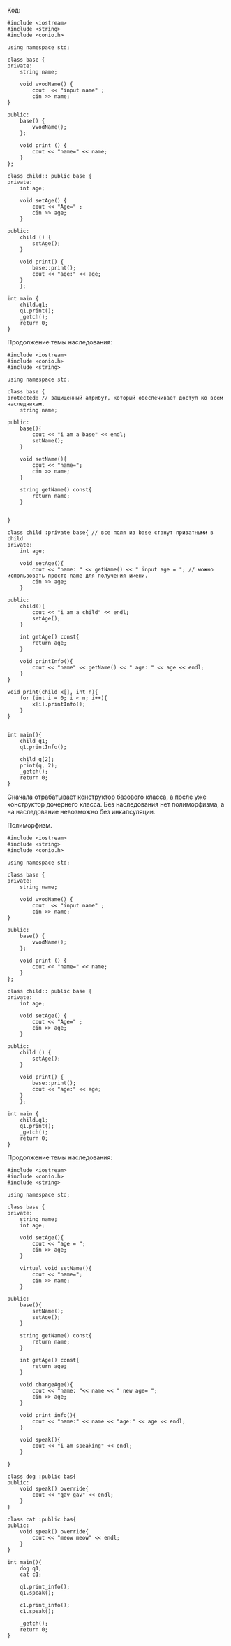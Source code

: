 Код:

	#include <iostream>
	#include <string>
	#include <conio.h>
	
	using namespace std;
	
	class base {
	private:
		string name;
		
		void vvodName() {
			cout  << "input name" ;
			cin >> name;
	}

	public:
		base() {
			vvodName();
		};
		
		void print () {
			cout << "name=" << name;
		}
	};
	
	class child:: public base {
	private:
		int age;
		
		void setAge() {
			cout << "Age=" ;
			cin >> age;
		}
	
	public:
		child () {
			setAge();
		}
	
		void print() {
			base::print();
			cout << "age:" << age;
		}
		};
	
	int main {
		child.q1;
		q1.print();
		_getch();
		return 0;
	}

Продолжение темы наследования:

	#include <iostream>
	#include <conio.h>
	#include <string>
	
	using namespace std;
	
	class base {
	protected: // защищенный атрибут, который обеспечивает доступ ко всем наследникам.
		string name;
		
	public:
		base(){
			cout << "i am a base" << endl;
			setName();
		}
		
		void setName(){
			cout << "name=";
			cin >> name;
		}
		
		string getName() const{
			return name;
		}
		
		
	}
	
	class child :private base{ // все поля из base станут приватными в child
	private:
		int age;
		
		void setAge(){
			cout << "name: " << getName() << " input age = "; // можно использовать просто name для получения имени.
			cin >> age;
		}
		
	public:
		child(){
			cout << "i am a child" << endl;
			setAge();
		}
		
		int getAge() const{
			return age;
		}
		
		void printInfo(){
			cout << "name" << getName() << " age: " << age << endl;
		}
	}
	
	void print(child x[], int n){
		for (int i = 0; i < n; i++){
			x[i].printInfo();
		}
	}
	
	
	int main(){
		child q1;
		q1.printInfo();
		
		child q[2];
		print(q, 2);
		_getch();
		return 0;
	}

Сначала отрабатывает конструктор базового класса, а после уже конструктор дочернего класса.
Без наследования нет полиморфизма, а на наследование невозможно без инкапсуляции.

Полиморфизм.

	#include <iostream>
	#include <string>
	#include <conio.h>
	
	using namespace std;
	
	class base {
	private:
		string name;
		
		void vvodName() {
			cout  << "input name" ;
			cin >> name;
	}

	public:
		base() {
			vvodName();
		};
		
		void print () {
			cout << "name=" << name;
		}
	};
	
	class child:: public base {
	private:
		int age;
		
		void setAge() {
			cout << "Age=" ;
			cin >> age;
		}
	
	public:
		child () {
			setAge();
		}
	
		void print() {
			base::print();
			cout << "age:" << age;
		}
		};
	
	int main {
		child.q1;
		q1.print();
		_getch();
		return 0;
	}

Продолжение темы наследования:

	#include <iostream>
	#include <conio.h>
	#include <string>
	
	using namespace std;
	
	class base {
	private:
		string name;
		int age;
		
		void setAge(){
			cout << "age = ";
			cin >> age;
		}
		
		virtual void setName(){
			cout << "name=";
			cin >> name;
		}
		
	public:
		base(){
			setName();
			setAge();
		}
		
		string getName() const{
			return name;
		}
		
		int getAge() const{
			return age;
		}
		
		void changeAge(){
			cout << "name: "<< name << " new age= ";
			cin >> age;
		}
		
		void print_info(){
			cout << "name:" << name << "age:" << age << endl;
		}
		
		void speak(){
			cout << "i am speaking" << endl;
		}
		
	}
	
	class dog :public bas{
	public:
		void speak() override{
			cout << "gav gav" << endl;
		}
	}
	
	class cat :public bas{
	public:
		void speak() override{
			cout << "meow meow" << endl;
		}
	}
	
	int main(){
		dog q1;
		cat c1;
		
		q1.print_info();
		q1.speak();
		
		c1.print_info();
		c1.speak();
		
		_getch();
		return 0;
	}